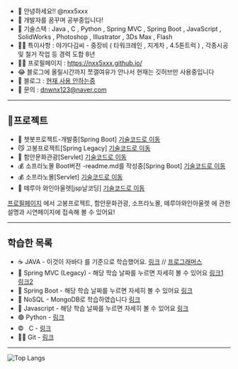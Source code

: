 - 👋 안녕하세요!! @nxx5xxx
- 👀 개발자를 꿈꾸며 공부중입니다!
- 🎈 기술스택 : Java , C , Python , Spring MVC , Spring Boot , JavaScript , SolidWorks , Photoshop , Illustrator , 3Ds Max , Flash
- 👷‍♀️ 특이사항 : 야가다김씨 - 중장비 ( 타워크레인 , 지게차 , 4.5톤트럭 ) , 각종시공 및 철거 작업 등 경력 도합 8년
- 🙆‍♂️ 프로필페이지 : https://nxx5xxx.github.io/
- 😂 블로그에 올릴시간까지 쪼갤여유가 안나서 현재는 깃허브만 사용중입니다
- 💞️ 블로그 : [현재 사용 안하는중](https://nxx5xxx.tistory.com/)
- 🌱 문의 : dnwnx123@naver.com

---
## 📃프로젝트
- 👤 챗봇프로젝트-개발중[Spring Boot] [기술코드로 이동](https://github.com/nxx5xxx/chatbot)
- 😼 고봉프로젝트[Spring Legacy] [기술코드로 이동](https://github.com/nxx5xxx/gobong)
- 🏢 함안문화관광[Servlet] [기술코드로 이동](https://github.com/nxx5xxx/pro03)
- 💰 소프라노몰 Boot버전 -readme.md를 작성중[Spring Boot] [기술코드로 이동](https://github.com/nxx5xxx/springBoot/tree/master/smallProject)
- 💰 소프라노몰[Servlet] [기술코드로 이동](https://github.com/nxx5xxx/pro02)
- 🍷 떼루아 와인아울렛[jsp날코딩] [기술코드로 이동](https://github.com/nxx5xxx/pro01)

[프로필페이지](https://nxx5xxx.github.io/) 에서 고봉프로젝트, 함안문화관광, 소프라노몰, 떼루아와인아울렛 에 관한 설명과 시연페이지에 접속해 볼 수 있어요!

---
## 학습한 목록
- ☕ JAVA - 이것이 자바다 를 기준으로 학습했어요. [링크](https://github.com/nxx5xxx/java) // [프로그래머스](https://github.com/nxx5xxx/programmers)
- 🛴 Spring MVC (Legacy) - 해당 학습 날짜를 누르면 자세히 볼 수 있어요 [링크1](https://github.com/nxx5xxx/spring) 
[링크2](https://github.com/nxx5xxx/spring2)
- 🚜 Spring Boot - 해당 학습 날짜를 누르면 자세히 볼 수 있어요 [링크](https://github.com/nxx5xxx/springBoot/blob/master/readme.md)
- 🙊 NoSQL - MongoDB로 학습하였습니다 [링크](https://github.com/nxx5xxx/study/tree/master/noSQL)
- 🔴 Javascript - 해당 학습 날짜를 누르면 자세히 볼 수 있어요 [링크](https://github.com/nxx5xxx/javaScript)
- 🟢 Python - [링크](https://github.com/nxx5xxx/python/tree/master/project)
- ©&nbsp;&nbsp;&nbsp;C - [링크](https://github.com/nxx5xxx/C)
- 🤾‍♀️ Git - [링크](https://github.com/nxx5xxx/study/blob/master/about_git.md)
---

![Top Langs](https://github-readme-stats.vercel.app/api/top-langs/?username=nxx5xxx&layout=compact&theme=tokyonight&hide=html)

<!---
nxx5xxx/nxx5xxx is a ✨ special ✨ repository because its `README.md` (this file) appears on your GitHub profile.
You can click the Preview link to take a look at your changes.
--->
